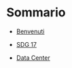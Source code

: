 # Sommario

- [Benvenuti](./welcome.md)
- [SDG 17](./sdg17.md)
- [Data Center](./data-center.md)

  <!-- - [Uso con le funzioni](./struct-func.md) -->
  